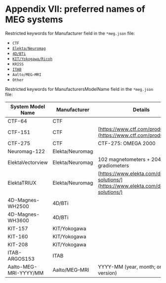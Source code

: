 # Appendix VII: preferred names of MEG systems

Restricted keywords for Manufacturer field in the `*meg.json` file:

- `CTF`
- [`Elekta/Neuromag`](https://docs.google.com/document/d/1FWex_kSPWVh_f4rKgd5rxJmxlboAPtQlmBc1gyZlRZM/edit#heading=h.a7ggx48p7aaf)
- [`4D/BTi`](https://docs.google.com/document/d/1FWex_kSPWVh_f4rKgd5rxJmxlboAPtQlmBc1gyZlRZM/edit#heading=h.gy0kbzisg1f1)
- [`KIT/Yokogawa/Ricoh`](https://docs.google.com/document/d/1FWex_kSPWVh_f4rKgd5rxJmxlboAPtQlmBc1gyZlRZM/edit#heading=h.2gmmxawyna7r)
- `KRISS`
- [`ITAB`](https://docs.google.com/document/d/1FWex_kSPWVh_f4rKgd5rxJmxlboAPtQlmBc1gyZlRZM/edit#heading=h.58whib3oq56y)
- `Aalto/MEG–MRI`
- `Other`

Restricted keywords for ManufacturersModelName field in the `*meg.json` file:

| System Model Name     | Manufacturer    | Details                                                                                      |
| --------------------- | --------------- | -------------------------------------------------------------------------------------------- |
| CTF-64                | CTF             |                                                                                              |
| CTF-151               | CTF             | [https://www.ctf.com/products](https://www.ctf.com/products)                                 |
| CTF-275               | CTF             | CTF-275: OMEGA 2000                                                                          |
| Neuromag-122          | Elekta/Neuromag |                                                                                              |
| ElektaVectorview      | Elekta/Neuromag | 102 magnetometers + 204 planar gradiometers                                                  |
| ElektaTRIUX           | Elekta/Neuromag | [https://www.elekta.com/diagnostic-solutions/](https://www.elekta.com/diagnostic-solutions/) |
| 4D-Magnes-WH2500      | 4D/BTi          |                                                                                              |
| 4D-Magnes-WH3600      | 4D/BTi          |                                                                                              |
| KIT-157               | KIT/Yokogawa    |                                                                                              |
| KIT-160               | KIT/Yokogawa    |                                                                                              |
| KIT-208               | KIT/Yokogawa    |                                                                                              |
| ITAB-ARGOS153         | ITAB            |                                                                                              |
| Aalto-MEG-MRI-YYYY/MM | Aalto/MEG–MRI   | YYYY-MM (year, month; or major version)                                                      |
